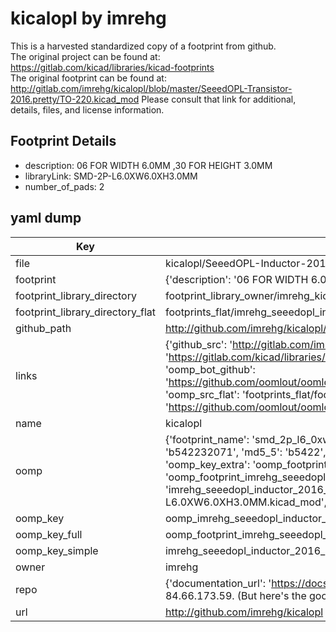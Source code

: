 # kicalopl by imrehg  
This is a harvested standardized copy of a footprint from github.  
The original project can be found at:  
https://gitlab.com/kicad/libraries/kicad-footprints  
The original footprint can be found at:
http://gitlab.com/imrehg/kicalopl/blob/master/SeeedOPL-Transistor-2016.pretty/TO-220.kicad_mod
Please consult that link for additional, details, files, and license information.  
## Footprint Details
* description: 06 FOR WIDTH 6.0MM ,30 FOR HEIGHT 3.0MM  
* libraryLink: SMD-2P-L6.0XW6.0XH3.0MM  
* number_of_pads: 2  
## yaml dump  
| Key | Value |  
| --- | --- |  
| file | kicalopl/SeeedOPL-Inductor-2016.pretty/SMD-2P-L6.0XW6.0XH3.0MM.kicad_mod |  
| footprint | {'description': '06 FOR WIDTH 6.0MM ,30 FOR HEIGHT 3.0MM', 'libraryLink': 'SMD-2P-L6.0XW6.0XH3.0MM', 'number_of_pads': 2} |  
| footprint_library_directory | footprint_library_owner/imrehg_kicalopl |  
| footprint_library_directory_flat | footprints_flat/imrehg_seeedopl_inductor_2016_smd_2p_l6_0xw6_0xh3_0mm/working |  
| github_path | http://github.com/imrehg/kicalopl/blob/master/SeeedOPL-Inductor-2016.pretty/SMD-2P-L6.0XW6.0XH3.0MM.kicad_mod |  
| links | {'github_src': 'http://gitlab.com/imrehg/kicalopl/blob/master/SeeedOPL-Transistor-2016.pretty/TO-220.kicad_mod', 'github_src_repo': 'https://gitlab.com/kicad/libraries/kicad-footprints', 'oomp_bot': 'footprints/imrehg_seeedopl_inductor_2016_smd_2p_l6_0xw6_0xh3_0mm/working', 'oomp_bot_github': 'https://github.com/oomlout/oomlout_oomp_footprint_bot/tree/main/footprints/imrehg_seeedopl_inductor_2016_smd_2p_l6_0xw6_0xh3_0mm/working', 'oomp_src_flat': 'footprints_flat/footprints_flat/imrehg_seeedopl_inductor_2016_smd_2p_l6_0xw6_0xh3_0mm/working', 'oomp_src_flat_github': 'https://github.com/oomlout/oomlout_oomp_footprint_src/tree/main/footprints_flat/imrehg_seeedopl_inductor_2016_smd_2p_l6_0xw6_0xh3_0mm/working'} |  
| name | kicalopl |  
| oomp | {'footprint_name': 'smd_2p_l6_0xw6_0xh3_0mm', 'library_name': 'seeedopl_inductor_2016', 'md5': 'b542232071af28a1862ae2f2d5802186', 'md5_10': 'b542232071', 'md5_5': 'b5422', 'md5_6': 'b54223', 'oomp_key': 'oomp_imrehg_seeedopl_inductor_2016_smd_2p_l6_0xw6_0xh3_0mm', 'oomp_key_extra': 'oomp_footprint_imrehg_seeedopl_inductor_2016_smd_2p_l6_0xw6_0xh3_0mm', 'oomp_key_full': 'oomp_footprint_imrehg_seeedopl_inductor_2016_smd_2p_l6_0xw6_0xh3_0mm_b54223', 'oomp_key_simple': 'imrehg_seeedopl_inductor_2016_smd_2p_l6_0xw6_0xh3_0mm', 'original_filename': 'kicalopl/SeeedOPL-Inductor-2016.pretty/SMD-2P-L6.0XW6.0XH3.0MM.kicad_mod', 'owner_name': 'imrehg'} |  
| oomp_key | oomp_imrehg_seeedopl_inductor_2016_smd_2p_l6_0xw6_0xh3_0mm |  
| oomp_key_full | oomp_footprint_imrehg_seeedopl_inductor_2016_smd_2p_l6_0xw6_0xh3_0mm |  
| oomp_key_simple | imrehg_seeedopl_inductor_2016_smd_2p_l6_0xw6_0xh3_0mm |  
| owner | imrehg |  
| repo | {'documentation_url': 'https://docs.github.com/rest/overview/resources-in-the-rest-api#rate-limiting', 'message': "API rate limit exceeded for 84.66.173.59. (But here's the good news: Authenticated requests get a higher rate limit. Check out the documentation for more details.)"} |  
| url | http://github.com/imrehg/kicalopl |  

